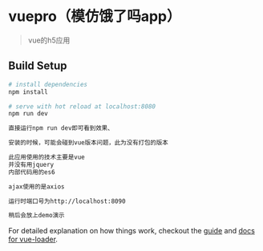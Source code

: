 # vuepro（模仿饿了吗app）

> vue的h5应用

## Build Setup

``` bash
# install dependencies
npm install

# serve with hot reload at localhost:8080
npm run dev

直接运行npm run dev即可看到效果、

安装的时候，可能会碰到vue版本问题，此为没有打包的版本

此应用使用的技术主要是vue
并没有用jquery
内部代码用的es6

ajax使用的是axios

运行时端口号为http://localhost:8090

稍后会放上demo演示
```

For detailed explanation on how things work, checkout the [guide](http://vuejs-templates.github.io/webpack/) and [docs for vue-loader](http://vuejs.github.io/vue-loader).

